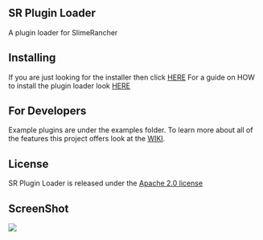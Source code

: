 ## SR Plugin Loader
A plugin loader for SlimeRancher

<h2>Installing</h2>
If you are just looking for the installer then click <a href="https://github.com/dsisco11/SR_Plugin_Loader/raw/master/Installer.zip">HERE</a>  
For a guide on HOW to install the plugin loader look <a href="https://github.com/dsisco11/SR_Plugin_Loader/wiki/Installation">HERE</a>

<h2>For Developers</h2>
Example plugins are under the examples folder.  
To learn more about all of the features this project offers look at the <a href="https://github.com/dsisco11/SR_Plugin_Loader/wiki">WIKI</a>.  

## License
SR Plugin Loader is released under the <a href="https://tldrlegal.com/license/apache-license-2.0-(apache-2.0)">Apache 2.0 license</a>

<h2>ScreenShot</h2>
<img src="http://i.imgur.com/oXmJ1oc.jpg" />

